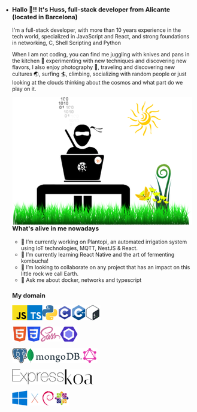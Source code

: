 - ### Hallo 🖖!! It's Huss, full-stack developer from Alicante (located in Barcelona)

  I'm a full-stack developer, with more than 10 years experience in the tech world, specialized in JavaScript and React, and strong foundations in networking, C, Shell Scripting and Python

  When I am not coding, you can find me juggling with knives and pans in the kitchen 🥘 experimenting with new techniques and discovering new flavors, I also enjoy photography 📸, traveling and discovering new cultures 🌏, surfing 🏄, climbing, socializing with random people or just looking at the clouds thinking about the cosmos and what part do we play on it.

  <img align="right" alt="illustration of web developer ninja with grass" src="./assets/NinjaDesktop.svg" width="500" height="340" />

  ### What's alive in me nowadays

  - 🔭 I’m currently working on Plantopi, an automated irrigation system using IoT technologies, MQTT, NestJS & React.
  - 🌱 I’m currently learning React Native and the art of fermenting kombucha!
  - 👯 I’m looking to collaborate on any project that has an impact on this little rock we call Earth.
  - 💬 Ask me about docker, networks and typescript

  ### My domain

  <code><img height="40" alt="Javascript" src="./assets/javascript.svg"></code><code><img height="40" alt="Typescript" src="./assets/typescript-icon.svg"></code><code><img height="40" alt="Python" src="./assets/Python.svg"></code><code><img height="40" alt="C" src="./assets/c.svg"></code><code><img height="40" alt="C++" src="./assets/c++.svg"></code><code><img height="40" alt="Bash" src="./assets/Bash.svg"></code>
  
  <code><img height="40" alt="HTML5" src="./assets/HTML5.svg"></code><code><img height="40" alt="CSS" src="./assets/CSS3.svg"></code><code><img height="40" alt="Sass" src="./assets/sass.svg"></code><code><img height="40" alt="Eslint" src="./assets/eslint.svg"></code>
  
  <code><img height="40" alt="PostgreSQL" src="./assets/postgresql.svg"></code><code><img height="40" alt="MongoDB" src="./assets/mongodb.svg"></code><code><img height="40" alt="GraphQL" src="./assets/GraphQL.svg"></code>
  
  <code><img height="40" alt="ExpressJS" src="./assets/express.svg"></code>  <code><img height="40" alt="Koa" src="./assets/koa.svg"></code>
  
  <code><img height="40" alt="Windows" src="./assets/windows.svg"></code><code><img height="40" alt="MacOS" src="./assets/osx.svg"></code><code><img height="40" alt="Debian" src="./assets/debian.svg"></code><code><img height="40" alt="CentOS" src="./assets/centos.svg"></code>
